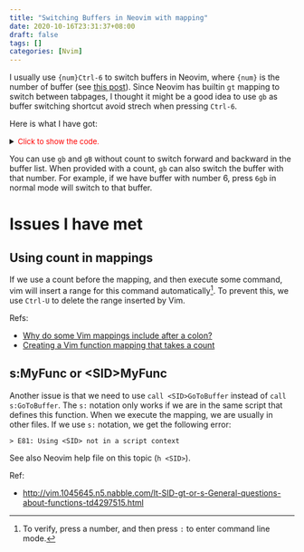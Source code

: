 ```yaml
---
title: "Switching Buffers in Neovim with mapping"
date: 2020-10-16T23:31:37+08:00
draft: false
tags: []
categories: [Nvim]
---
```


I usually use `{num}Ctrl-6` to switch buffers in Neovim, where `{num}` is the
number of buffer (see [this post](https://jdhao.github.io/2018/09/29/Switching_buffers_quickly_Neovim/)).
Since Neovim has builtin `gt` mapping to switch between tabpages, I thought it
might be a good idea to use `gb` as buffer switching shortcut avoid strech when
pressing `Ctrl-6`.

<!--more-->

Here is what I have got:

<details>
<summary><font size="2" color="red">Click to show the code.</font></summary>

```vim
nnoremap <silent> gb :<C-U>call <SID>GoToBuffer(v:count, 'forward')<CR>
nnoremap <silent> gB :<C-U>call <SID>GoToBuffer(v:count, 'backward')<CR>

function! s:GoToBuffer(count, direction) abort
  if a:count == 0
    if a:direction ==# 'forward'
      bnext
    elseif a:direction ==# 'backward'
      bprevious
    else
      echoerr 'Bad argument ' a:direction
    endif
    return
  endif
  " Check the validity of buffer number.
  if index(s:GetBufNums(), a:count) == -1
    echohl WarningMsg | echomsg 'Invalid bufnr: ' a:count | echohl None
    return
  endif

  if a:direction ==# 'forward'
    silent execute('buffer' . a:count)
  endif
endfunction

function! s:GetBufNums() abort
  let l:buf_infos = getbufinfo({'buflisted':1})
  let l:buf_nums = map(l:buf_infos, "v:val['bufnr']")
  return l:buf_nums
endfunction
```
</details>

You can use `gb` and `gB` without count to switch forward and backward in the
buffer list. When provided with a count, `gb` can also switch the buffer with
that number. For example, if we have buffer with number 6, press `6gb` in
normal mode will switch to that buffer.

# Issues I have met

## Using count in mappings

If we use a count before the mapping, and then execute some command, vim will
insert a range for this command automatically[^1]. To prevent this, we use `Ctrl-U`
to delete the range inserted by Vim.


Refs:

+ [Why do some Vim mappings include <C-U> after a colon?](https://stackoverflow.com/q/13830874/6064933)
+ [Creating a Vim function mapping that takes a count](https://vi.stackexchange.com/a/4384/15292)

## s:MyFunc or \<SID\>MyFunc

Another issue is that we need to use `call <SID>GoToBuffer` instead of `call
s:GoToBuffer`. The `s:` notation only works if we are in the same script that
defines this function. When we execute the mapping, we are usually in other
files. If we use `s:` notation, we get the following error:

    > E81: Using <SID> not in a script context

See also Neovim help file on this topic (`h <SID>`).

Ref:

+ http://vim.1045645.n5.nabble.com/lt-SID-gt-or-s-General-questions-about-functions-td4297515.html

[^1]: To verify, press a number, and then press `:` to enter command line mode.
